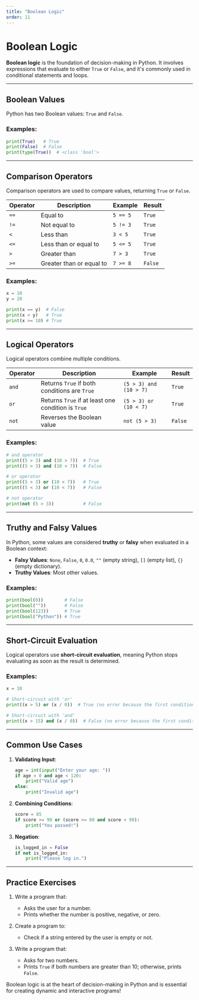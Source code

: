 ```yaml
---
title: "Boolean Logic"
order: 11
---
```


# Boolean Logic

**Boolean logic** is the foundation of decision-making in Python. It involves expressions that evaluate to either `True` or `False`, and it's commonly used in conditional statements and loops.

---

## Boolean Values

Python has two Boolean values: `True` and `False`.

### Examples:
```python
print(True)   # True
print(False)  # False
print(type(True))  # <class 'bool'>
```

---

## Comparison Operators

Comparison operators are used to compare values, returning `True` or `False`.

| Operator | Description                  | Example       | Result  |
|----------|------------------------------|---------------|---------|
| `==`     | Equal to                     | `5 == 5`      | `True`  |
| `!=`     | Not equal to                 | `5 != 3`      | `True`  |
| `<`      | Less than                    | `3 < 5`       | `True`  |
| `<=`     | Less than or equal to        | `5 <= 5`      | `True`  |
| `>`      | Greater than                 | `7 > 3`       | `True`  |
| `>=`     | Greater than or equal to     | `7 >= 8`      | `False` |

### Examples:
```python
x = 10
y = 20

print(x == y)  # False
print(x < y)   # True
print(x >= 10) # True
```

---

## Logical Operators

Logical operators combine multiple conditions.

| Operator | Description              | Example                  | Result |
|----------|--------------------------|--------------------------|--------|
| `and`    | Returns `True` if both conditions are `True` | `(5 > 3) and (10 > 7)` | `True` |
| `or`     | Returns `True` if at least one condition is `True` | `(5 > 3) or (10 < 7)` | `True` |
| `not`    | Reverses the Boolean value | `not (5 > 3)`           | `False`|

### Examples:
```python
# and operator
print((5 > 3) and (10 > 7))  # True
print((5 > 3) and (10 < 7))  # False

# or operator
print((5 > 3) or (10 < 7))   # True
print((5 < 3) or (10 < 7))   # False

# not operator
print(not (5 > 3))           # False
```

---

## Truthy and Falsy Values

In Python, some values are considered **truthy** or **falsy** when evaluated in a Boolean context:

- **Falsy Values**: `None`, `False`, `0`, `0.0`, `""` (empty string), `[]` (empty list), `{}` (empty dictionary).
- **Truthy Values**: Most other values.

### Examples:
```python
print(bool(0))        # False
print(bool(""))       # False
print(bool(123))      # True
print(bool("Python")) # True
```

---

## Short-Circuit Evaluation

Logical operators use **short-circuit evaluation**, meaning Python stops evaluating as soon as the result is determined.

### Examples:
```python
x = 10

# Short-circuit with 'or'
print((x > 5) or (x / 0))  # True (no error because the first condition is True)

# Short-circuit with 'and'
print((x > 15) and (x / 0))  # False (no error because the first condition is False)
```

---

## Common Use Cases

1. **Validating Input**:
   ```python
   age = int(input("Enter your age: "))
   if age > 0 and age < 120:
       print("Valid age")
   else:
       print("Invalid age")
   ```

2. **Combining Conditions**:
   ```python
   score = 85
   if score >= 90 or (score >= 80 and score < 90):
       print("You passed!")
   ```

3. **Negation**:
   ```python
   is_logged_in = False
   if not is_logged_in:
       print("Please log in.")
   ```

---

## Practice Exercises

1. Write a program that:
   - Asks the user for a number.
   - Prints whether the number is positive, negative, or zero.

2. Create a program to:
   - Check if a string entered by the user is empty or not.

3. Write a program that:
   - Asks for two numbers.
   - Prints `True` if both numbers are greater than 10; otherwise, prints `False`.

Boolean logic is at the heart of decision-making in Python and is essential for creating dynamic and interactive programs!
